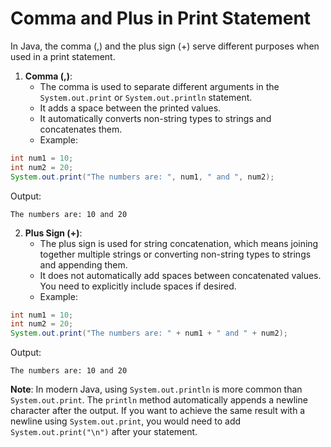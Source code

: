 # Comma and Plus in Print Statement


In Java, the comma (,) and the plus sign (+) serve different purposes when used in a print statement.

1. **Comma (,)**:
    - The comma is used to separate different arguments in the `System.out.print` or `System.out.println` statement.
    - It adds a space between the printed values.
    - It automatically converts non-string types to strings and concatenates them.
    - Example:

```java
int num1 = 10;
int num2 = 20;
System.out.print("The numbers are: ", num1, " and ", num2);
```

Output:
```
The numbers are: 10 and 20
```

2. **Plus Sign (+)**:
    - The plus sign is used for string concatenation, which means joining together multiple strings or converting non-string types to strings and appending them.
    - It does not automatically add spaces between concatenated values. You need to explicitly include spaces if desired.
    - Example:

```java
int num1 = 10;
int num2 = 20;
System.out.print("The numbers are: " + num1 + " and " + num2);
```

Output:
```
The numbers are: 10 and 20
```

**Note**: In modern Java, using `System.out.println` is more common than `System.out.print`. The `println` method automatically appends a newline character after the output. If you want to achieve the same result with a newline using `System.out.print`, you would need to add `System.out.print("\n")` after your statement.
